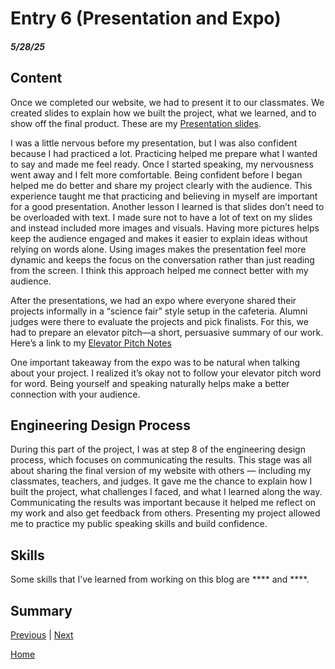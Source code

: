 # Entry 6 (Presentation and Expo)
##### 5/28/25

## Content 
Once we completed our website, we had to present it to our classmates. We created slides to explain how we built the project, what we learned, and to show off the final product. These are my [Presentation slides](https://docs.google.com/presentation/d/1s_hvhWMDXesKM_DZc7V6YuKIWfaHbFl2Gi1GlfiisEk/edit?slide=id.p#slide=id.p).


I was a little nervous before my presentation, but I was also confident because I had practiced a lot. Practicing helped me prepare what I wanted to say and made me feel ready. Once I started speaking, my nervousness went away and I felt more comfortable. Being confident before I began helped me do better and share my project clearly with the audience. This experience taught me that practicing and believing in myself are important for a good presentation. Another lesson I learned is that slides don’t need to be overloaded with text. I made sure not to have a lot of text on my slides and instead included more images and visuals. Having more pictures helps keep the audience engaged and makes it easier to explain ideas without relying on words alone. Using images makes the presentation feel more dynamic and keeps the focus on the conversation rather than just reading from the screen. I think this approach helped me connect better with my audience.

After the presentations, we had an expo where everyone shared their projects informally in a “science fair” style setup in the cafeteria. Alumni judges were there to evaluate the projects and pick finalists. For this, we had to prepare an elevator pitch—a short, persuasive summary of our work. Here’s a link to my [Elevator Pitch Notes](https://docs.google.com/document/d/18G3r9jk1bmDWJ3BkuWVXHI64NJDcVR7q2WBbFT5J0dE/edit?tab=t.0)

One important takeaway from the expo was to be natural when talking about your project. I realized it’s okay not to follow your elevator pitch word for word. Being yourself and speaking naturally helps make a better connection with your audience.

## Engineering Design Process
During this part of the project, I was at step 8 of the engineering design process, which focuses on communicating the results. This stage was all about sharing the final version of my website with others — including my classmates, teachers, and judges. It gave me the chance to explain how I built the project, what challenges I faced, and what I learned along the way. Communicating the results was important because it helped me reflect on my work and also get feedback from others. Presenting my project allowed me to practice my public speaking skills and build confidence.

## Skills
Some skills that I’ve learned from working on this blog are **** and ****.

## Summary 
[Previous](entry05.md) | [Next](entry07.md)

[Home](../README.md)
